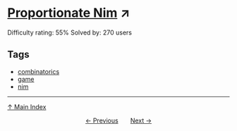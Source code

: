 # [Proportionate Nim](https://projecteuler.net/problem=665) ↗️

Difficulty rating: 55%
Solved by: 270 users
## Tags

- [combinatorics](../tags/combinatorics.md)
- [game](../tags/game.md)
- [nim](../tags/nim.md)



---

[↑ Main Index](../README.md)


<div align=center><a href='664.md'>← Previous</a> &nbsp;&nbsp; &nbsp;&nbsp;  <a href='666.md'>Next →</a></div>
